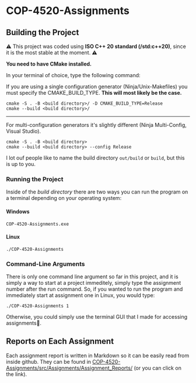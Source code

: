 # COP-4520-Assignments

## Building the Project

⚠️ This project was coded using **ISO C++ 20 standard (/std:c++20)**, since it is the most stable at the moment. ⚠️

**You need to have CMake installed.**

In your terminal of choice, type the following command:

If you are using a single configuration generator (Ninja/Unix-Makefiles) you must specify the CMAKE_BUILD_TYPE. **This will most likely be the case.**

```
cmake -S . -B <build directory>/ -D CMAKE_BUILD_TYPE=Release 
cmake --build <build directory>/
```

---

For multi-configuration generators it's slightly different (Ninja Multi-Config, Visual Studio).

```
cmake -S . -B <build directory>
cmake --build <build directory> --config Release
```

I lot ouf people like to name the build directory `out/build` or `build`, but this is up to you.

### Running the Project
Inside of the *build directory* there are two ways you can run the program on a terminal depending on your operating system:

#### Windows

```
COP-4520-Assignments.exe
```

#### Linux

```
./COP-4520-Assignments
```

### Command-Line Arguments

There is only one command line argument so far in this project, and it is simply a way to start at a project immeditely, simply type the assignment number after the run command. So, if you wanted to run the program and immediately start at assignment one in Linux, you would type:

```
./COP-4520-Assignments 1
```

Otherwise, you could simply use the terminal GUI that I made for accessing assignments🙂.

## Reports on Each Assignment

Each assignment report is written in Markdown so it can be easily read from inside github. They can be found in [COP-4520-Assignments/src/Assignments/Assignment_Reports/](https://github.com/GameDevSlate/COP-4520-Assignments/tree/master/src/Assignments/Assignment%20Reports) (or you can click on the link).
